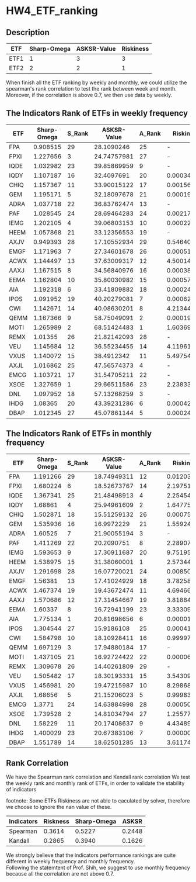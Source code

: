 # HW4_ETF_ranking

## Description 

|  ETF  | Sharp-Omega  | ASKSR-Value | Riskiness    |
| ------------- | ------------- |------------- |------------- | 
| ETF1  | 1  | 3  | 3  | 
| ETF2  | 2  | 2  | 1  | 

When finish all the ETF ranking by weekly and monthly, 
we could utilize the spearman's rank correlation to test the rank between week and month. 
Moreover, if the correlation is above 0.7, we then use data by weekly. 

## The Indicators Rank of ETFs in weekly frequency

| ETF  | Sharp-Omega | S_Rank | ASKSR-Value | A_Rank | Riskiness   | R_Rank |
|------|-------------|--------|-------------|--------|-------------|--------|
| FPA  | 0.908515    | 29     | 28.1090246  | 25     | -           | -      |
| FPXI | 1.227656    | 3      | 24.74757981 | 27     | -           | -      |
| IQDE | 1.032982    | 23     | 39.85869959 | 9      | -           | -      |
| IQDY | 1.107187    | 16     | 32.4097691  | 20     | 0.000341737 | 12     |
| CHIQ | 1.157367    | 11     | 33.90015122 | 17     | 0.00156632  | 18     |
| GEM  | 1.195171    | 5      | 32.18097678 | 21     | 0.000190311 | 7      |
| ADRA | 1.037718    | 22     | 36.83762474 | 13     | -           | -      |
| PAF  | 1.028545    | 24     | 28.69464283 | 24     | 0.00217737  | 19     |
| IEMG | 1.202105    | 4      | 39.06803153 | 10     | 0.000228382 | 9      |
| HEEM | 1.057868    | 21     | 33.12356553 | 19     | -           | -      |
| AXJV | 0.949393    | 28     | 17.10552934 | 29     | 0.546407    | 20     |
| EMGF | 1.171963    | 7      | 27.34601678 | 26     | 0.000516201 | 15     |
| ACWX | 1.144497    | 13     | 37.63009317 | 12     | 4.50014E-05 | 5      |
| AAXJ | 1.167515    | 8      | 34.56840976 | 16     | 0.00038934  | 13     |
| EEMA | 1.162804    | 10     | 35.80030982 | 15     | 0.000572441 | 16     |
| AIA  | 1.192318    | 6      | 33.41809882 | 18     | 0.000244913 | 11     |
| IPOS | 1.091952    | 19     | 40.20279081 | 7      | 0.000622055 | 17     |
| CWI  | 1.142671    | 14     | 40.08630201 | 8      | 4.21344E-05 | 4      |
| QEMM | 1.167366    | 9      | 58.75049091 | 2      | 0.000193951 | 8      |
| MOTI | 1.265989    | 2      | 68.51424483 | 1      | 1.60369E-06 | 1      |
| REMX | 1.01355     | 26     | 21.82142093 | 28     | -           | -      |
| VEU  | 1.145684    | 12     | 36.55234455 | 14     | 4.11961E-05 | 3      |
| VXUS | 1.140072    | 15     | 38.4912342  | 11     | 5.49754E-05 | 6      |
| AXJL | 1.016862    | 25     | 47.56574373 | 4      | -           | -      |
| EMCG | 1.103721    | 17     | 31.54705211 | 22     | -           | -      |
| XSOE | 1.327659    | 1      | 29.66511586 | 23     | 2.23833E-06 | 2      |
| DNL  | 1.097952    | 18     | 57.13268259 | 3      | -           | -      |
| IHDG | 1.08365     | 20     | 43.39231286 | 6      | 0.000429094 | 14     |
| DBAP | 1.012345    | 27     | 45.07861144 | 5      | 0.000243047 | 10     |


## The Indicators Rank of ETFs in monthly frequency


| ETF  | Sharp-Omega | S_Rank | ASKSR-Value | A_Rank | Riskiness   | R_Rank |
|------|-------------|--------|-------------|--------|-------------|--------|
| FPA  | 1.191266    | 29     | 18.74949311 | 12     | 0.012032    | 24     |
| FPXI | 1.680224    | 6      | 18.52673767 | 14     | 2.19751E-05 | 13     |
| IQDE | 1.367341    | 25     | 21.48498913 | 4      | 2.25454E-05 | 14     |
| IQDY | 1.68861     | 4      | 25.94961609 | 2      | 1.64775E-06 | 1      |
| CHIQ | 1.502871    | 18     | 15.51259132 | 26     | 0.000755157 | 22     |
| GEM  | 1.535936    | 16     | 16.9972229  | 21     | 1.55924E-05 | 11     |
| ADRA | 1.60525     | 7      | 21.90055194 | 3      | -           | -      |
| PAF  | 1.411269    | 22     | 20.2090751  | 8      | 2.28907E-05 | 15     |
| IEMG | 1.593653    | 9      | 17.30911687 | 20     | 9.75195E-06 | 9      |
| HEEM | 1.538975    | 15     | 31.38060001 | 1      | 2.57344E-06 | 2      |
| AXJV | 1.291698    | 28     | 16.07720021 | 24     | 0.00850906  | 23     |
| EMGF | 1.56381     | 13     | 17.41024929 | 18     | 3.78258E-05 | 17     |
| ACWX | 1.467374    | 19     | 19.43672474 | 11     | 4.69466E-06 | 6      |
| AAXJ | 1.570686    | 12     | 17.31454667 | 19     | 3.81884E-05 | 18     |
| EEMA | 1.60337     | 8      | 16.72941199 | 23     | 3.33309E-05 | 16     |
| AIA  | 1.775134    | 1      | 20.81698656 | 6      | 0.000019462 | 12     |
| IPOS | 1.304544    | 27     | 15.9186108  | 25     | 0.000416891 | 20     |
| CWI  | 1.584798    | 10     | 18.10928411 | 16     | 0.999971    | 26     |
| QEMM | 1.697129    | 3      | 17.94880184 | 17     | -           | -      |
| MOTI | 1.437105    | 21     | 16.92724422 | 22     | 0.000066922 | 19     |
| REMX | 1.309678    | 26     | 14.40261809 | 29     | -           | -      |
| VEU  | 1.505482    | 17     | 18.30193331 | 15     | 3.54309E-06 | 3      |
| VXUS | 1.456981    | 20     | 19.47215987 | 10     | 8.29868E-06 | 8      |
| AXJL | 1.68656     | 5      | 21.15206023 | 5      | 0.999837    | 25     |
| EMCG | 1.3771      | 24     | 14.63884998 | 28     | 0.000508297 | 21     |
| XSOE | 1.739528    | 2      | 14.81034794 | 27     | 1.25577E-05 | 10     |
| DNL  | 1.58229     | 11     | 20.17408637 | 9      | 4.43489E-06 | 5      |
| IHDG | 1.400029    | 23     | 20.67383106 | 7      | 0.000005086 | 7      |
| DBAP | 1.551789    | 14     | 18.62501285 | 13     | 3.61174E-06 | 4      |



## Rank Correlation 

We have the Spearman rank correlation and Kendall rank correlation
We test the weekly rank and monthly rank of ETFs, in order to validate the stability of indicators

footnote: Some ETFs Riskiness are not able to caculated by solver, therefore we choose to ignore the nan value of these.  


| Indicators | Riskness      | Sharp-Omega    | ASKSR |  
| ------------- | ------------- |------------- |------------- | 
|Spearman | 0.3614  | 0.5227  | 0.2448  | 
|Kandall  | 0.2865  | 0.3940  | 0.1626  | 

We strongly believe that the indicators performance rankings are quite different in weekly frequency and monthly frequency.  
Following the statemtent of Prof. Shih, we suggest to use monthly frequency because all the correlation are not above 0.7.  
